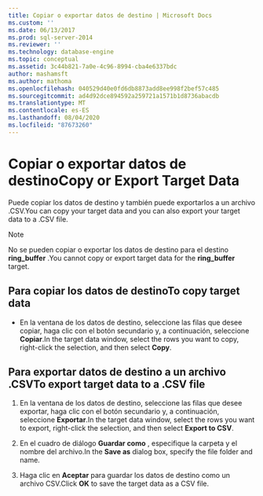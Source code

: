 ```yaml
---
title: Copiar o exportar datos de destino | Microsoft Docs
ms.custom: ''
ms.date: 06/13/2017
ms.prod: sql-server-2014
ms.reviewer: ''
ms.technology: database-engine
ms.topic: conceptual
ms.assetid: 3c44b821-7a0e-4c96-8994-cba4e6337bdc
author: mashamsft
ms.author: mathoma
ms.openlocfilehash: 040529d40e0fd6db8873add8ee998f2bef57c485
ms.sourcegitcommit: ad4d92dce894592a259721a1571b1d8736abacdb
ms.translationtype: MT
ms.contentlocale: es-ES
ms.lasthandoff: 08/04/2020
ms.locfileid: "87673260"
---
```

# <a name="copy-or-export-target-data"></a><span data-ttu-id="35eb3-102">Copiar o exportar datos de destino</span><span class="sxs-lookup"><span data-stu-id="35eb3-102">Copy or Export Target Data</span></span>
  <span data-ttu-id="35eb3-103">Puede copiar los datos de destino y también puede exportarlos a un archivo .CSV.</span><span class="sxs-lookup"><span data-stu-id="35eb3-103">You can copy your target data and you can also export your target data to a .CSV file.</span></span>  
  
> [!NOTE]  
>  <span data-ttu-id="35eb3-104">No se pueden copiar o exportar los datos de destino para el destino **ring_buffer** .</span><span class="sxs-lookup"><span data-stu-id="35eb3-104">You cannot copy or export target data for the **ring_buffer** target.</span></span>  
  
## <a name="to-copy-target-data"></a><span data-ttu-id="35eb3-105">Para copiar los datos de destino</span><span class="sxs-lookup"><span data-stu-id="35eb3-105">To copy target data</span></span>  
  
-   <span data-ttu-id="35eb3-106">En la ventana de los datos de destino, seleccione las filas que desee copiar, haga clic con el botón secundario y, a continuación, seleccione **Copiar**.</span><span class="sxs-lookup"><span data-stu-id="35eb3-106">In the target data window, select the rows you want to copy, right-click the selection, and then select **Copy**.</span></span>  
  
## <a name="to-export-target-data-to-a-csv-file"></a><span data-ttu-id="35eb3-107">Para exportar datos de destino a un archivo .CSV</span><span class="sxs-lookup"><span data-stu-id="35eb3-107">To export target data to a .CSV file</span></span>  
  
1.  <span data-ttu-id="35eb3-108">En la ventana de los datos de destino, seleccione las filas que desee exportar, haga clic con el botón secundario y, a continuación, seleccione **Exportar**.</span><span class="sxs-lookup"><span data-stu-id="35eb3-108">In the target data window, select the rows you want to export, right-click the selection, and then select **Export to CSV**.</span></span>  
  
2.  <span data-ttu-id="35eb3-109">En el cuadro de diálogo **Guardar como** , especifique la carpeta y el nombre del archivo.</span><span class="sxs-lookup"><span data-stu-id="35eb3-109">In the **Save as** dialog box, specify the file folder and name.</span></span>  
  
3.  <span data-ttu-id="35eb3-110">Haga clic en **Aceptar** para guardar los datos de destino como un archivo CSV.</span><span class="sxs-lookup"><span data-stu-id="35eb3-110">Click **OK** to save the target data as a CSV file.</span></span>  
  
  
